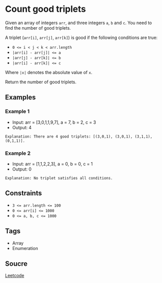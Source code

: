 # Count good triplets

Given an array of integers `arr`, and three integers `a`, `b` and `c`. You need
to find the number of good triplets.

A triplet (`arr[i]`, `arr[j]`, `arr[k]`) is good if the following conditions are
true:

- `0 <= i < j < k < arr.length`
- `|arr[i] - arr[j]| <= a`
- `|arr[j] - arr[k]| <= b`
- `|arr[i] - arr[k]| <= c`

Where `|x|` denotes the absolute value of `x`.

Return the number of good triplets.

## Examples
### Example 1

- Input: arr = [3,0,1,1,9,7], a = 7, b = 2, c = 3
- Output: 4

```
Explanation: There are 4 good triplets: [(3,0,1), (3,0,1), (3,1,1), (0,1,1)].
```

### Example 2

- Input: arr = [1,1,2,2,3], a = 0, b = 0, c = 1
- Output: 0

```
Explanation: No triplet satisfies all conditions.
```

## Constraints

- `3 <= arr.length <= 100`
- `0 <= arr[i] <= 1000`
- `0 <= a, b, c <= 1000`

## Tags

- Array
- Enumeration

## Soucre
[Leetcode](https://leetcode.com/problems/count-good-triplets/)